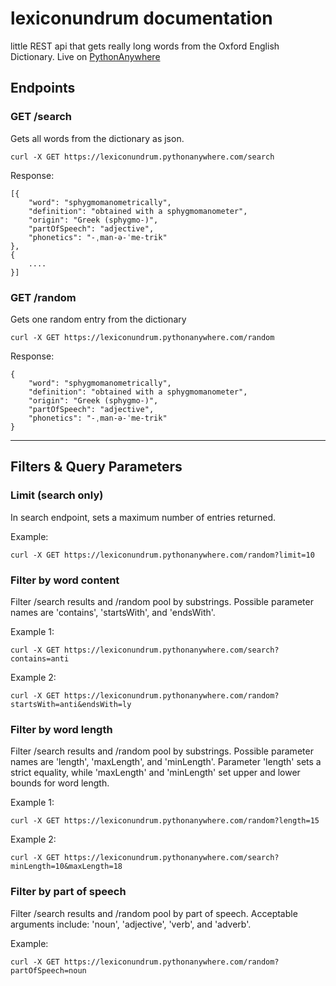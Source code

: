 # lexiconundrum documentation

little REST api that gets really long words from the Oxford English Dictionary. Live on [PythonAnywhere](https://lexiconundrum.pythonanywhere.com/)

## Endpoints

### GET /search

Gets all words from the dictionary as json.

```curl -X GET https://lexiconundrum.pythonanywhere.com/search```

Response:

```
[{
    "word": "sphygmomanometrically",
    "definition": "obtained with a sphygmomanometer",
    "origin": "Greek (sphygmo-)",
    "partOfSpeech": "adjective",
    "phonetics": "-ˌman-ə-ˈme-trik"
},
{
    ....
}]
```

### GET /random

Gets one random entry from the dictionary

```curl -X GET https://lexiconundrum.pythonanywhere.com/random```

Response:

```
{
    "word": "sphygmomanometrically",
    "definition": "obtained with a sphygmomanometer",
    "origin": "Greek (sphygmo-)",
    "partOfSpeech": "adjective",
    "phonetics": "-ˌman-ə-ˈme-trik"
}
```

---

## Filters & Query Parameters

### Limit (search only)

In search endpoint, sets a maximum number of entries returned.

Example:

```curl -X GET https://lexiconundrum.pythonanywhere.com/random?limit=10```

### Filter by word content

Filter /search results and /random pool by substrings. Possible parameter names are 'contains', 'startsWith', and 'endsWith'.

Example 1:

```curl -X GET https://lexiconundrum.pythonanywhere.com/search?contains=anti```

Example 2:

```curl -X GET https://lexiconundrum.pythonanywhere.com/random?startsWith=anti&endsWith=ly```

### Filter by word length

Filter /search results and /random pool by substrings. Possible parameter names are 'length', 'maxLength', and 'minLength'. Parameter 'length' sets a strict equality, while 'maxLength' and 'minLength' set upper and lower bounds for word length.

Example 1:

```curl -X GET https://lexiconundrum.pythonanywhere.com/random?length=15```

Example 2:

```curl -X GET https://lexiconundrum.pythonanywhere.com/search?minLength=10&maxLength=18```

### Filter by part of speech

Filter /search results and /random pool by part of speech. Acceptable arguments include: 'noun', 'adjective', 'verb', and 'adverb'.

Example:

```curl -X GET https://lexiconundrum.pythonanywhere.com/random?partOfSpeech=noun```
